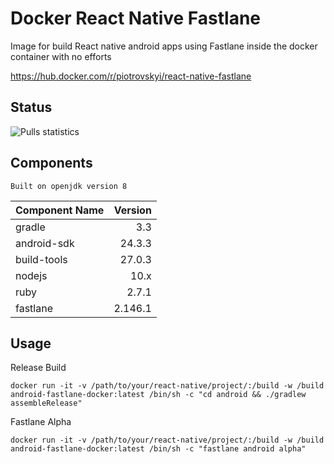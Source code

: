 # Docker React Native Fastlane
Image for build React native android apps using Fastlane inside the docker container with no efforts

https://hub.docker.com/r/piotrovskyi/react-native-fastlane

## Status
![Pulls statistics](https://img.shields.io/endpoint?url=https://docker-pulls-status.yojji.workers.dev/?repo=piotrovskyi/react-native-fastlane&color=green)


## Components
```
Built on openjdk version 8
```

| Component Name | Version |
|:---------------|--------:|
|gradle|3.3|
|android-sdk|24.3.3|
|build-tools|27.0.3|
|nodejs|10.x|
|ruby|2.7.1|
|fastlane|2.146.1|

## Usage

Release Build
```
docker run -it -v /path/to/your/react-native/project/:/build -w /build android-fastlane-docker:latest /bin/sh -c "cd android && ./gradlew assembleRelease"
```

Fastlane Alpha
```
docker run -it -v /path/to/your/react-native/project/:/build -w /build android-fastlane-docker:latest /bin/sh -c "fastlane android alpha"
```
